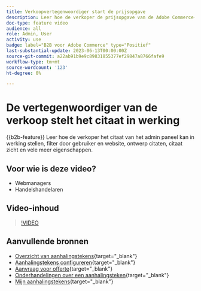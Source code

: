 ```yaml
---
title: Verkoopvertegenwoordiger start de prijsopgave
description: Leer hoe de verkoper de prijsopgave van de Adobe Commerce-beheerder kan initiëren
doc-type: feature video
audience: all
role: Admin, User
activity: use
badge: label="B2B voor Adobe Commerce" type="Positief"
last-substantial-update: 2023-06-13T00:00:00Z
source-git-commit: a22ab91b9e9c89831855377ef29847a8766fafe9
workflow-type: tm+mt
source-wordcount: '123'
ht-degree: 0%

---
```


# De vertegenwoordiger van de verkoop stelt het citaat in werking

{{b2b-feature}}
Leer hoe de verkoper het citaat van het admin paneel kan in werking stellen, filter door gebruiker en website, ontwerp citaten, citaat zicht en vele meer eigenschappen.

## Voor wie is deze video?

- Webmanagers
- Handelshandelaren

## Video-inhoud

>[!VIDEO](https://video.tv.adobe.com/v/3420390?learn=on)

## Aanvullende bronnen

- [Overzicht van aanhalingstekens](https://experienceleague.adobe.com/docs/commerce-admin/b2b/quotes/quotes.html){target="_blank"}
- [Aanhalingstekens configureren](https://experienceleague.adobe.com/docs/commerce-admin/b2b/quotes/configure-quotes.html){target="_blank"}
- [Aanvraag voor offerte](https://experienceleague.adobe.com/docs/commerce-admin/b2b/quotes/quote-request.html){target="_blank"}
- [Onderhandelingen over een aanhalingsteken](https://experienceleague.adobe.com/docs/commerce-admin/b2b/quotes/quote-price-negotiation.html){target="_blank"}
- [Mijn aanhalingstekens](https://experienceleague.adobe.com/docs/commerce-admin/b2b/quotes/account-dashboard-my-quotes.html){target="_blank"}
